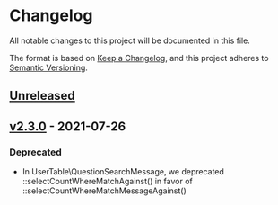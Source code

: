 # Changelog

All notable changes to this project will be documented in this file.

The format is based on [Keep a Changelog](https://keepachangelog.com/en/1.0.0/),
and this project adheres to [Semantic Versioning](https://semver.org/spec/v2.0.0.html).

## [Unreleased]

## [v2.3.0] - 2021-07-26

### Deprecated 

- In UserTable\QuestionSearchMessage, we deprecated ::selectCountWhereMatchAgainst() in favor of ::selectCountWhereMatchMessageAgainst()

[unreleased]: https://github.com/monthly-basis/user/compare/v2.3.0...HEAD
[v2.3.0]: https://github.com/monthly-basis/user/compare/v2.2.1...v2.3.0
